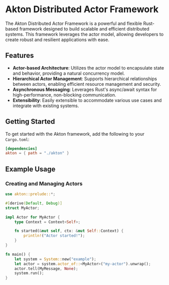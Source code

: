 # Akton Distributed Actor Framework

The Akton Distributed Actor Framework is a powerful and flexible Rust-based framework designed to build scalable and efficient distributed systems. This framework leverages the actor model, allowing developers to create robust and resilient applications with ease.

## Features

- **Actor-based Architecture**: Utilizes the actor model to encapsulate state and behavior, providing a natural concurrency model.
- **Hierarchical Actor Management**: Supports hierarchical relationships between actors, enabling efficient resource management and security.
- **Asynchronous Messaging**: Leverages Rust's async/await syntax for high-performance, non-blocking communication.
- **Extensibility**: Easily extensible to accommodate various use cases and integrate with existing systems.

## Getting Started

To get started with the Akton framework, add the following to your `Cargo.toml`:

```toml
[dependencies]
akton = { path = "./akton" }
```
## Example Usage
### Creating and Managing Actors
```rust
use akton::prelude::*;

#[derive(Default, Debug)]
struct MyActor;

impl Actor for MyActor {
    type Context = Context<Self>;

    fn started(&mut self, ctx: &mut Self::Context) {
        println!("Actor started!");
    }
}

fn main() {
    let system = System::new("example");
    let actor = system.actor_of::<MyActor>("my-actor").unwrap();
    actor.tell(MyMessage, None);
    system.run();
}
```


